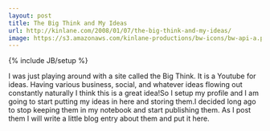 ```yaml
---
layout: post
title: The Big Think and My Ideas
url: http://kinlane.com/2008/01/07/the-big-think-and-my-ideas/
image: https://s3.amazonaws.com/kinlane-productions/bw-icons/bw-api-a.png
---
```

{% include JB/setup %}
I was just playing around with a site called the Big Think.  It is a Youtube for ideas.  Having various business, social, and whatever ideas flowing out constantly naturally I think this is a great idea!So I setup my profile and I am going to start putting my ideas in here and storing them.I decided long ago to stop keeping them in my notebook and start publishing them.  As I post them I will write a little blog entry about them and put it here.